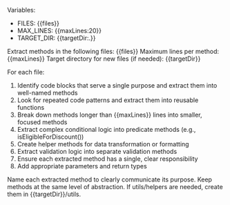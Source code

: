 Variables:
- FILES: {{files}}
- MAX_LINES: {{maxLines:20}}
- TARGET_DIR: {{targetDir:.}}

Extract methods in the following files: {{files}}
Maximum lines per method: {{maxLines}}
Target directory for new files (if needed): {{targetDir}}

For each file:
1. Identify code blocks that serve a single purpose and extract them into well-named methods
2. Look for repeated code patterns and extract them into reusable functions
3. Break down methods longer than {{maxLines}} lines into smaller, focused methods
4. Extract complex conditional logic into predicate methods (e.g., isEligibleForDiscount())
5. Create helper methods for data transformation or formatting
6. Extract validation logic into separate validation methods
7. Ensure each extracted method has a single, clear responsibility
8. Add appropriate parameters and return types

Name each extracted method to clearly communicate its purpose. Keep methods at the same level of abstraction.
If utils/helpers are needed, create them in {{targetDir}}/utils.
